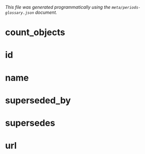 _This file was generated programmatically using the `meta/periods-glossary.json` document._

count_objects
==

id
==

name
==

superseded_by
==

supersedes
==

url
==

